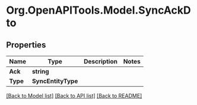 # Org.OpenAPITools.Model.SyncAckDto

## Properties

Name | Type | Description | Notes
------------ | ------------- | ------------- | -------------
**Ack** | **string** |  | 
**Type** | **SyncEntityType** |  | 

[[Back to Model list]](../../README.md#documentation-for-models) [[Back to API list]](../../README.md#documentation-for-api-endpoints) [[Back to README]](../../README.md)

